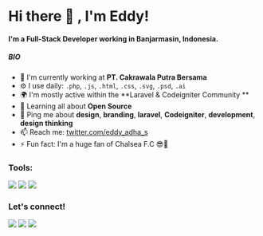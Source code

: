 # Hi there 👋 , I'm Eddy!

#### I'm a Full-Stack Developer working in Banjarmasin, Indonesia.


##### BIO

- 🏢 I'm currently working at **PT. Cakrawala Putra Bersama**
- ⚙️ I use daily: `.php`, `.js`, `.html`, `.css`, `.svg`, `.psd`, `.ai`
- 🌍 I'm mostly active within the **Laravel & Codeigniter Community **
- 🌱 Learning all about **Open Source**
- 💬 Ping me about **design**, **branding**, **laravel**, **Codeigniter**, **development**, **design thinking**
- 📫 Reach me: [twitter.com/eddy_adha_s](https://twitter.com/eddy_adha_s)
- ⚡️ Fun fact: I'm a huge fan of Chalsea F.C 😎💙

### Tools:
<p>
    <img src="https://img.shields.io/badge/IDE-Xcode-blue?&logo=xcode" />
    <img src="https://img.shields.io/badge/Text%20Editor-Visual%20Studio%20Code-blue?&logo=visual%20studio%20code&logoColor=blue" />
    <img src="https://gpvc.arturio.dev/bagusfe" />
</p>


### Let's connect!
<p>
    <a href="https://bagusfe.id" target="blank"><img src="https://img.shields.io/badge/Website-https://eddyyucca.com-green?" /></a>
    <a href="https://tw.bagusfe.com" target="blank"><img src="https://img.shields.io/badge/@eddy_adha_s-30302f?style=flat&logo=twitter" /></a>
    <a href="https://www.paypal.me/gewdfe" target="blank"><img src="https://ionicabizau.github.io/badges/paypal.svg" /></a>
</p>

